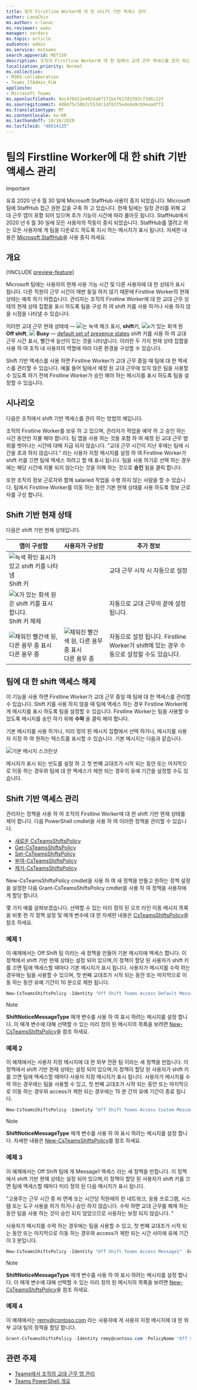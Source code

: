 ```yaml
---
title: 팀의 Firstline Worker에 대 한 shift 기반 액세스 관리
author: LanaChin
ms.author: v-lanac
ms.reviewer: aaku
manager: serdars
ms.topic: article
audience: admin
ms.service: msteams
search.appverid: MET150
description: 조직의 Firstline Worker에 대 한 팀에서 교대 근무 액세스를 관리 하는 방법에 대해 알아봅니다.
localization_priority: Normal
ms.collection:
- M365-collaboration
- Teams_ITAdmin_FLW
appliesto:
- Microsoft Teams
ms.openlocfilehash: 9ec470422e402da07171bef627d1592c73d6c12f
ms.sourcegitcommit: 4d6bf5c58b2c553dc1df8375ede4a9cb9eaadff2
ms.translationtype: MT
ms.contentlocale: ko-KR
ms.lasthandoff: 10/16/2020
ms.locfileid: "48514135"
---
```

# <a name="manage-shift-based-access-for-firstline-workers-in-teams"></a>팀의 Firstline Worker에 대 한 shift 기반 액세스 관리

> [!IMPORTANT]
> 유효 2020 년 6 월 30 일에 Microsoft StaffHub 사용이 중지 되었습니다. Microsoft 팀에 StaffHub 접근 권한 값을 구축 하 고 있습니다. 현재 팀에는 일정 관리를 위해 교대 근무 앱이 포함 되어 있으며 추가 기능이 시간에 따라 롤아웃 됩니다. StaffHub에서 2020 년 6 월 30 일에 모든 사용자의 작동이 중지 되었습니다. StaffHub를 열려고 하는 모든 사용자에 게 팀을 다운로드 하도록 지시 하는 메시지가 표시 됩니다. 자세한 내용은 [Microsoft StaffHub](microsoft-staffhub-to-be-retired.md)을 사용 중지 하세요.  

## <a name="overview"></a>개요

[!INCLUDE [preview-feature](../../includes/preview-feature.md)]

Microsoft 팀에는 사용자의 현재 사용 가능 시간 및 다른 사용자에 대 한 상태가 표시 됩니다. 다른 직원이 근무 시간이 매번 동일 하지 않기 때문에 Firstline Worker의 현재 상태는 예측 하기 어렵습니다. 관리자는 조직의 Firstline Worker에 대 한 교대 근무 상태의 현재 상태 집합을 표시 하도록 팀을 구성 하 여 shift 키를 사용 하거나 사용 하지 않을 시점을 나타낼 수 있습니다.

이러한 교대 근무 현재 상태에 &mdash; ![ 는 녹색 체크 표시, ](../../media/flw-presence-on-shift.png) **shift**키, ![ x가 있는 회색 원 ](../../media/flw-presence-off-shift.png) **Off shift**, ![ ](../../media/flw-presence-busy.png) **Busy** &mdash; [default set of presence states](../../presence-admins.md) shift 키를 사용 하 여 교대 근무 시간 표시, 빨간색 실선이 있는 것을 나타냅니다. 이러한 두 가지 현재 상태 집합을 사용 하 여 조직 내 사용자의 역할에 따라 다른 환경을 구성할 수 있습니다.

Shift 기반 액세스를 사용 하면 Firstline Worker가 교대 근무 중일 때 팀에 대 한 액세스를 관리할 수 있습니다. 예를 들어 팀에서 예정 된 교대 근무에 있지 않은 팀을 사용할 수 있도록 하기 전에 Firstline Worker가 승인 해야 하는 메시지를 표시 하도록 팀을 설정할 수 있습니다.  

## <a name="scenario"></a>시나리오

다음은 조직에서 shift 기반 액세스를 관리 하는 방법의 예입니다.

조직의 Firstline Worker를 보유 하 고 있으며, 관리자가 작업을 예약 하 고 승인 하는 시간 동안만 지불 해야 합니다. 팀 앱을 사용 하는 것을 포함 하 여 예정 된 교대 근무 범위를 벗어나는 시간에 대해 지급 되지 않습니다. "교대 근무 시간이 지난 후에는 팀에 시간을 초과 하지 않습니다." 라는 사용자 지정 메시지를 설정 하 여 Firstline Worker가 shift 키를 끄면 팀에 액세스 하려고 할 때 표시 됩니다. 팀을 사용 하기로 선택 하는 경우에는 해당 시간에 지불 되지 않는다는 것을 이해 하는 것으로 **승인** 됨을 클릭 합니다.

또한 조직의 정보 근로자와 함께 salaried 작업을 수행 하지 않는 사람을 할 수 있습니다. 팀에서 Firstline Worker를 이동 하는 동안 기본 현재 상태를 사용 하도록 정보 근로자를 구성 합니다.

## <a name="shift-based-presence-states"></a>Shift 기반 현재 상태

다음은 shift 기반 현재 상태입니다.

|앱이 구성함 |사용자가 구성함  |추가 정보  |
|---------|---------|---------|
|![녹색 확인 표시가 있고 shift 키를 나타냄](../../media/flw-presence-on-shift.png) Shift 키     |         |교대 근무 시작 시 자동으로 설정         |
|![X가 있는 회색 원은 shift 키를 표시 합니다.](../../media/flw-presence-off-shift.png) Shift 키 해제     |         |자동으로 교대 근무의 끝에 설정 됩니다.         |
|![채워진 빨간색 원, 다른 용무 중 표시](../../media/flw-presence-busy.png) 다른 용무 중      | ![채워진 빨간색 원, 다른 용무 중 표시](../../media/flw-presence-busy.png) 다른 용무 중         |자동으로 설정 됩니다. Firstline Worker가 shift에 있는 경우 수동으로 설정할 수도 있습니다.|

## <a name="off-shift-access-to-teams"></a>팀에 대 한 shift 액세스 해제

이 기능을 사용 하면 Firstline Worker가 교대 근무 중일 때 팀에 대 한 액세스를 관리할 수 있습니다. Shift 키를 사용 하지 않을 때 팀에 액세스 하는 경우 Firstline Worker에 게 메시지를 표시 하도록 팀을 설정할 수 있습니다. Firstline Worker는 팀을 사용할 수 있도록 메시지를 승인 하기 위해 **수락** 을 클릭 해야 합니다.

기본 메시지를 사용 하거나, 미리 정의 된 메시지 집합에서 선택 하거나, 메시지를 사용자 지정 하 여 원하는 텍스트를 표시할 수 있습니다. 기본 메시지는 다음과 같습니다.

![기본 메시지 스크린샷](../../media/shifts-presence-message.png)

메시지가 표시 되는 빈도를 설정 하 고 첫 번째 교대조가 시작 되는 동안 또는 마지막으로 이동 하는 경우와 팀에 대 한 액세스가 제한 되는 경우의 유예 기간을 설정할 수도 있습니다.

## <a name="manage-shift-based-access"></a>Shift 기반 액세스 관리

관리자는 정책을 사용 하 여 조직의 Firstline Worker에 대 한 shift 기반 현재 상태를 제어 합니다. 다음 PowerShell cmdlet을 사용 하 여 이러한 정책을 관리할 수 있습니다.

- [새로운 CsTeamsShiftsPolicy](https://docs.microsoft.com/powershell/module/teams/new-csteamsshiftspolicy)
- [Get-CsTeamsShiftsPolicy](https://docs.microsoft.com/powershell/module/teams/get-csteamsshiftspolicy)
- [Set-CsTeamsShiftsPolicy](https://docs.microsoft.com/powershell/module/teams/set-csteamsshiftspolicy)
- [부여-CsTeamsShiftsPolicy](https://docs.microsoft.com/powershell/module/teams/grant-csteamsshiftspolicy)
- [제거-CsTeamsShiftsPolicy](https://docs.microsoft.com/powershell/module/teams/remove-csteamsshiftspolicy)

New-CsTeamsShiftsPolicy cmdlet을 사용 하 여 새 정책을 만들고 원하는 정책 설정을 설정한 다음 Grant-CsTeamsShiftsPolicy cmdlet을 사용 하 여 정책을 사용자에 게 할당 합니다.

몇 가지 예를 살펴보겠습니다. 선택할 수 있는 미리 정의 된 오프 라인 이동 메시지 목록을 비롯 한 각 정책 설정 및 매개 변수에 대 한 자세한 내용은 [CsTeamsShiftsPolicy](https://docs.microsoft.com/powershell/module/teams/new-csteamsshiftspolicy)을 참조 하세요.

### <a name="example-1"></a>예제 1

이 예제에서는 Off Shift 팀 이라는 새 정책을 만들어 기본 메시지에 액세스 합니다. 이 정책에서 shift 기반 현재 상태는 설정 되어 있으며,이 정책이 할당 된 사용자가 shift 키를 끄면 팀에 액세스할 때마다 기본 메시지가 표시 됩니다. 사용자가 메시지를 수락 하는 경우에는 팀을 사용할 수 있으며, 첫 번째 교대조가 시작 되는 동안 또는 마지막으로 이동 하는 동안 유예 기간이 10 분으로 제한 됩니다.  

```powershell
New-CsTeamsShiftsPolicy -Identity "Off Shift Teams Access Default Message" -EnableShiftPresence $true -ShiftNoticeFrequency always -ShiftNoticeMessageType DefaultMessage -AccessType UnrestrictedAccess_TeamsApp -AccessGracePeriodMinutes 10
```

> [!NOTE]
> **ShiftNoticeMessageType** 매개 변수를 사용 하 여 표시 하려는 메시지를 설정 합니다. 이 매개 변수에 대해 선택할 수 있는 미리 정의 된 메시지의 목록을 보려면 [New-CsTeamsShiftsPolicy](https://docs.microsoft.com/powershell/module/teams/new-csteamsshiftspolicy)을 참조 하세요.

### <a name="example-2"></a>예제 2 

이 예제에서는 사용자 지정 메시지에 대 한 외부 전환 팀 이라는 새 정책을 만듭니다. 이 정책에서 shift 기반 현재 상태는 설정 되어 있으며,이 정책이 할당 된 사용자가 shift 키를 끄면 팀에 액세스할 때마다 사용자 지정 메시지가 표시 됩니다. 사용자가 메시지를 수락 하는 경우에는 팀을 사용할 수 있고, 첫 번째 교대조가 시작 되는 동안 또는 마지막으로 이동 하는 경우와 access가 제한 되는 경우에는 15 분 간의 유예 기간이 종료 됩니다.  

```powershell
New-CsTeamsShiftsPolicy -Identity "Off Shift Teams Access Custom Message" -EnableShiftPresence $true -ShiftNoticeFrequency always -ShiftNoticeMessageType CustomMessage -ShiftNoticeMessageCustom "Your time on Teams when on off shift won't count toward payable hours" -AccessType UnrestrictedAccess_TeamsApp -AccessGracePeriodMinutes 15
```

> [!NOTE]
> **ShiftNoticeMessageType** 매개 변수를 사용 하 여 표시 하려는 메시지를 설정 합니다. 자세한 내용은 [New-CsTeamsShiftsPolicy](https://docs.microsoft.com/powershell/module/teams/new-csteamsshiftspolicy)를 참조 하세요.

### <a name="example-3"></a>예제 3

이 예제에서는 Off Shift 팀에 게 Message1 액세스 라는 새 정책을 만듭니다. 이 정책에서 shift 기반 현재 상태는 설정 되어 있으며,이 정책이 할당 된 사용자가 shift 키를 끄면 팀에 액세스할 때마다 미리 정의 된 다음 메시지가 표시 됩니다.

  "고용주는 근무 시간 중 비 면제 또는 시간당 직원에의 한 네트워크, 응용 프로그램, 시스템 또는 도구 사용을 허가 하거나 승인 하지 않습니다. 수락 하면 교대 근무를 해제 하는 동안 팀을 사용 하는 것이 승인 되지 않았으므로 사용자는 보정 되지 않습니다. " 

사용자가 메시지를 수락 하는 경우에는 팀을 사용할 수 있고, 첫 번째 교대조가 시작 되는 동안 또는 마지막으로 이동 하는 경우와 access가 제한 되는 시간 사이에 유예 기간이 3 분입니다.  

```powershell
New-CsTeamsShiftsPolicy -Identity "Off Shift Teams Access Message1" -EnableShiftPresence $true -ShiftNoticeFrequency always -ShiftNoticeMessageType Message1 -AccessType  UnrestrictedAccess_TeamsApp -AccessGracePeriodMinutes 3
```

> [!NOTE]
> **ShiftNoticeMessageType** 매개 변수를 사용 하 여 표시 하려는 메시지를 설정 합니다. 이 매개 변수에 대해 선택할 수 있는 미리 정의 된 메시지의 목록을 보려면 [New-CsTeamsShiftsPolicy](https://docs.microsoft.com/powershell/module/teams/new-csteamsshiftspolicy)을 참조 하세요.

### <a name="example-4"></a>예제 4

이 예제에서는 remy@contoso.com 라는 사용자에 게 사용자 지정 메시지에 대 한 외부 교대 팀의 정책을 할당 합니다.

```powershell
Grant-CsTeamsShiftsPolicy -Identity remy@contoso.com -PolicyName "Off Shift Teams Access Custom Message"
```

## <a name="related-topics"></a>관련 주제

- [Teams에서 조직의 교대 근무 앱 관리](manage-the-shifts-app-for-your-organization-in-teams.md)
- [Teams PowerShell 개요](../../teams-powershell-overview.md)
